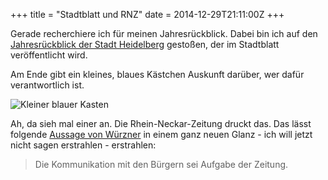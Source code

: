 +++
title = "Stadtblatt und RNZ"
date = 2014-12-29T21:11:00Z
+++

Gerade recherchiere ich für meinen Jahresrückblick. Dabei bin ich auf den [Jahresrückblick der Stadt Heidelberg](http://ww2.heidelberg.de/stadtblatt/2014/2014_52_JRB_kompl.pdf) gestoßen, der im Stadtblatt veröffentlicht wird.

Am Ende gibt ein kleines, blaues Kästchen Auskunft darüber, wer dafür verantwortlich ist. 

![Kleiner blauer Kasten](/img/IMG_5.png)

Ah, da sieh mal einer an. Die Rhein-Neckar-Zeitung druckt das. Das lässt folgende [Aussage von Würzner](http://blog.bullenscheisse.de/rnzwahlforum/) in einem ganz neuen Glanz - ich will jetzt nicht sagen erstrahlen - erstrahlen:

> Die Kommunikation mit den Bürgern sei Aufgabe der Zeitung.